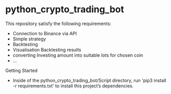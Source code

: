# python_crypto_trading_bot
This repository satisfy the following requirements:
- Connection to Binance via API
- Simple strategy
- Backtesting
- Visualisation Backtesting results
- converting Investing amount into suitable lots for chosen coin
- ...

Getting Started
- Inside of the python_crypto_trading_bot/Script directory, run 'pip3 install -r requirements.txt' to install this project’s dependencies.